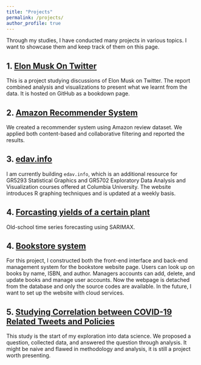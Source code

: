 ```yaml
---
title: "Projects"
permalink: /projects/
author_profile: true
---
```


Through my studies, I have conducted many projects in various topics. I want to showcase them and keep track of them on this page. 

## 1. [Elon Musk On Twitter](https://jasonsqz.github.io/ElonMuskTwitter/)

This is a project studying discussions of Elon Musk on Twitter. The report combined analysis and visualizations to present what we learnt from the data. It is hosted on GitHub as a bookdown page.

## 2. [Amazon Recommender System](/files/recommender_system.pdf) 

We created a recommender system using Amazon review dataset. We applied both content-based and collaborative filtering and reported the results.

## 3. <a href="https://edav.info">edav.info</a>

I am currently building `edav.info`, which is an additional resource for GR5293 Statistical Graphics and GR5702 Exploratory Data Analysis and Visualization courses offered at Columbia University. The website introduces R graphing techniques and is updated at a weekly basis.

## 4. [Forcasting yields of a certain plant](https://colab.research.google.com/drive/1YfoR3NpYsswnHgVy7hrCy1ayIksVCJN3?authuser=1#scrollTo=Us5Hi881SMo3)

Old-school time series forecasting using SARIMAX.

## 4. [Bookstore system](https://github.com/JasonSqz/bookstore_system)

For this project, I constructed both the front-end interface and back-end management system for the bookstore website page. Users can look up on books by name, ISBN, and author.
Managers accounts can add, delete, and update books and manage user accounts. Now the webpage is detached from the database and only the source codes are available. In the future, I want to set up the website with cloud services.

## 5. [Studying Correlation between COVID-19 Related Tweets and Policies](/files/twitter_analysis.pdf)

This study is the start of my exploration into data science. We proposed a question, collected data, and answered the question through analysis. It might be naive and flawed in methodology and analysis, it is still a project worth presenting.
